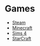# Games
- [Steam](https://store.steampowered.com/about/)
- [Minecraft](https://www.minecraft.net/en-us/download/)
- [Sims 4](https://www.origin.com/sgp/en-us/store/the-sims/the-sims-4)
- [StarCraft](https://battle.net/download/getInstallerForGame?os=MAC&version=LIVE&gameProgram=STARCRAFT)
